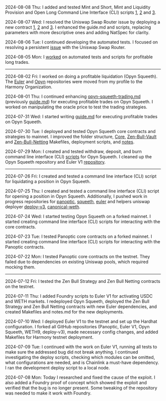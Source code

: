 2024-08-08 Thu: I added and tested Mint and Short, Mint and Liquidity Provision and Open Long Command Line Interface (CLI) scripts [1](https://github.com/0x73696d616f/squeeth-monorepo/commit/fa1a72a7c7a8c769338d71142a50a950a21c5b08), [2](https://github.com/0x73696d616f/squeeth-monorepo/commit/70f04330b8f9c7bb59159a346525b058cf36b040) and [3](https://github.com/0x73696d616f/squeeth-monorepo/commit/2b3f6297739cb414bbd3aadf55cd441235a2032b).

2024-08-07 Wed: I resolved the Uniswap Swap Router issue by deploying a new contract [1](https://github.com/0x73696d616f/squeeth-monorepo/commit/00ace5892eb765f81492ef27a24f329283667e37), [2](https://github.com/0x73696d616f/squeeth-monorepo/commit/0288a5703295964321ccf66982e9e21e28b037ef) and [3](https://github.com/0x73696d616f/squeeth-monorepo/commit/fe389753340d0e5a59f350821b81d71b1baed437). I enhanced the guide.md and scripts, replacing parameters with more descriptive ones and adding NatSpec for clarity.

2024-08-06 Tue: I continued developing the automated tests. I focused on resolving a persistent [issue](https://github.com/0x73696d616f/squeeth-monorepo/commit/28b5b88363f62d0096dc715bfe32f3d5f153ce90) with the Uniswap Swap Router.

2024-08-05 Mon: I [worked](https://github.com/harmony-one/squeeth-monorepo/commit/65b92ceb5eab89636fe577218c279d7a5e32b15a) on automated tests and scripts for profitable long trades.

---

2024-08-02 Fri: I worked on doing a profitable liquidation (Opyn Squeeth). The [Euler](https://github.com/harmony-one/euler-contracts) and [Opyn](https://github.com/harmony-one/squeeth-monorepo) repositories were moved from my profile to the Harmony Organization.

2024-08-01 Thu: I continued enhancing [opyn-squeeth-trading.md](https://github.com/harmony-one/h/blob/main/docs/opyn-squeeth-trading.md) (previously [guide.md](https://github.com/0x73696d616f/squeeth-monorepo/blob/main/guide.md)) for executing profitable trades on Opyn Squeeth. I worked on manipulating the oracle price to test the trading strategies.

2024-07-31 Wed: I started writing [guide.md](https://github.com/0x73696d616f/squeeth-monorepo/blob/main/guide.md) for executing profitable trades on Opyn Squeeth.

2024-07-30 Tue: I deployed and tested Opyn Squeeth core contracts and strategies to mainnet. I improved the folder structure, [Core](https://github.com/0x73696d616f/squeeth-monorepo/blob/main/packages/hardhat/Makefile), [Zen-Bull-Vault](https://github.com/0x73696d616f/squeeth-monorepo/blob/main/packages/zen-bull-vault/Makefile) and [Zen-Bull-Netting](https://github.com/0x73696d616f/squeeth-monorepo/blob/main/packages/zen-bull-netting/Makefile) Makefiles, deployment scripts, and [notes](https://github.com/0x73696d616f/squeeth-monorepo/blob/main/notes.md).

2024-07-29 Mon: I created and tested withdraw, deposit, and burn command line interface (CLI) [scripts](https://github.com/0x73696d616f/squeeth-monorepo/blob/main/packages/cli/Makefile) for Opyn Squeeth. I cleaned up the Opyn Squeeth repository and Euler V1 [repository](https://github.com/0x73696d616f/euler-contracts/commit/98ae2ae4346f94777ea7cab9a790d5db4516fc5a).

---

2024-07-26 Fri: I created and tested a command line interface (CLI) script for liquidating a position in Opyn Squeeth.

2024-07-25 Thu: I created and tested a command line interface (CLI) script for opening a position in Opyn Squeeth. Additionally, I pushed work in progress repositories for [panoptic](https://github.com/0x73696d616f/panoptic-v1-core), [squeeth](https://github.com/0x73696d616f/squeeth-monorepo), [euler](https://github.com/0x73696d616f/euler-contracts) and helpers uniswap deployer [deploy-v3](https://github.com/0x73696d616f/deploy-v3), [canonical-weth](https://github.com/0x73696d616f/canonical-weth).

2024-07-24 Wed: I started testing Opyn Squeeth on a forked mainnet. I started creating command line interface (CLI) scripts for interacting with the core contracts.

2024-07-23 Tue: I tested Panoptic core contracts on a forked mainnet. I started creating command line interface (CLI) scripts for interacting with the Panoptic contracts.

2024-07-22 Mon: I tested Panoptic core contracts on the testnet. They failed due to dependencies on existing Uniswap pools, which required mocking them.

---

2024-07-12 Fri: I tested the Zen Bull Strategy and Zen Bull Netting contracts on the testnet.

2024-07-11 Thu:
I added Foundry scripts to Euler V1 for activating USDC and WETH markets. I redeployed Opyn Squeeth, deployed the Zen Bull Strategy and Zen Bull Netting contracts with new Euler dependencies, and created Makefiles and notes.md for the new deployments.

2024-07-10 Wed:
I deployed Euler V1 to the testnet and set up the Hardhat configuration. I forked all GitHub repositories (Panoptic, Euler V1, Opyn Squeeth, WETH9, deploy-v3), made necessary config changes, and added Makefiles for Harmony testnet deployment.

2024-07-09 Tue: I continued with the work on Euler V1, running all tests to make sure the addressed bug did not break anything. I continued investigating the deploy scripts, checking which modules can be omitted, what configurations are needed, and is Chainlink a must-have dependency. I ran the development deploy script to a local node.

2024-07-08 Mon: Today I researched and fixed the cause of the exploit. I also added a Foundry proof of concept which showed the exploit and verified that the bug is no longer present. Some tweaking of the repository was needed to make it work with Foundry.
